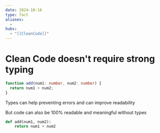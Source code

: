 ```yaml
---
date: 2024-10-16
type: fact
aliases:
  -
hubs:
  - "[[CleanCode]]"
---
```


# Clean Code doesn't require strong typing

```typescript
function add(num1: number, num2: number) {
  return num1 + num2;
}
```

Types can help preventing errors and can improve readability

But code can also be 100% readable and meaningful without types

```python
def add(num1, num2):
    return num1 + num2
```


